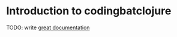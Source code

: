 # Introduction to codingbatclojure

TODO: write [great documentation](http://jacobian.org/writing/what-to-write/)
